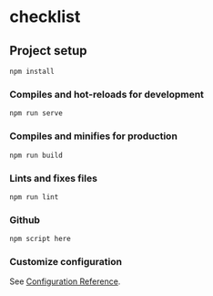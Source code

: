 # checklist

## Project setup

```
npm install
```

### Compiles and hot-reloads for development

```
npm run serve
```

### Compiles and minifies for production

```
npm run build
```

### Lints and fixes files

```
npm run lint
```

### Github

```
npm script here
```

### Customize configuration

See [Configuration Reference](https://cli.vuejs.org/config/).
